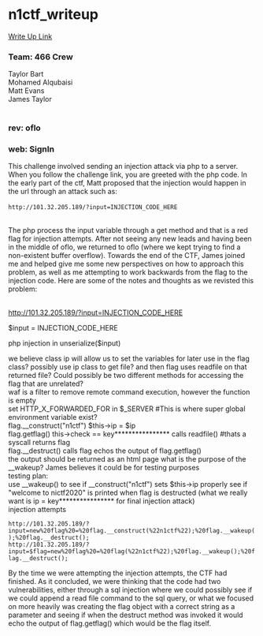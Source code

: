 # n1ctf_writeup
[Write Up Link](https://github.com/tbart27/n1ctf_writeup/blob/main/README.md)

### Team: 466 Crew
Taylor Bart<br>
Mohamed Alqubaisi<br>
Matt Evans<br>
James Taylor<br>
<br>
### rev: oflo


### web: SignIn
This challenge involved sending an injection attack via php to a server. When you follow the challenge link, you are greeted with the php code. In the early part of the ctf, Matt proposed that the injection would happen in the url through an attack such as:<br>
<br>
`
http://101.32.205.189/?input=INJECTION_CODE_HERE
`

<br>
The php process the input variable through a get method and that is a red flag for injection attempts. After not seeing any new leads and having been in the middle of oflo, we returned to oflo (where we kept trying to find a non-existent buffer overflow). Towards the end of the CTF, James joined me and helped give me some new perspectives on how to approach this problem, as well as me attempting to work backwards from the flag to the injection code. Here are some of the notes and thoughts as we revisted this problem:<br>
<br>
<div>

http://101.32.205.189/?input=INJECTION_CODE_HERE

$input = INJECTION_CODE_HERE

php injection in unserialize($input)

we believe class ip will allow us to set the variables for later use in the flag class?
possibly use ip class to get file? and then flag uses readfile on that returned file?
Could possibly be two different methods for accessing the flag that are unrelated?
<br>
waf is a filter to remove remote command execution, however the function is empty
<br>
set HTTP_X_FORWARDED_FOR in $_SERVER #This is where super global environment variable exist?
<br>
flag.__construct("n1ctf")
$this->ip = $ip
<br>
flag.getflag()
this->check == key****************
calls readfile() #thats a syscall
returns flag
<br>
flag.__destruct()
calls flag
echos the output of flag.getflag()
<br>
the output should be returned as an html page
what is the purpose of the __wakeup? James believes it could be for testing purposes
<br>
testing plan:
<br>
use __wakeup() to see if __construct("n1ctf") sets $this->ip properly
see if "welcome to nictf2020" is printed when flag is destructed (what we really want is ip = key**************** for final injection attack)
<br>
injection attempts
<div>

`http://101.32.205.189/?input=new%20flag%20=%20flag.__construct(%22n1ctf%22);%20flag.__wakeup();%20flag.__destruct();`
<br>
`http://101.32.205.189/?input=$flag=new%20flag%20=%20flag(%22n1ctf%22);%20flag.__wakeup();%20flag.__destruct();`
<br>

<div>
By the time we were attempting the injection attempts, the CTF had finished. As it concluded, we were thinking that the code had two vulnerabilities, either through a sql injection where we could possibly see if we could append a read file command to the sql query, or what we focused on more heavily was creating the flag object with a correct string as a parameter and seeing if when the destruct method was invoked it would echo the output of flag.getflag() which would be the flag itself.
<div>
